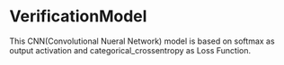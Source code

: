 # VerificationModel
This CNN(Convolutional Nueral Network) model is based on softmax as output activation and categorical_crossentropy as Loss Function.
